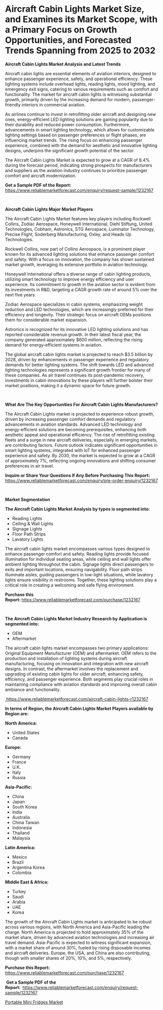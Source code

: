 <p><h1>Aircraft Cabin Lights Market Size, and Examines its Market Scope, with a Primary Focus on Growth Opportunities, and Forecasted Trends Spanning from 2025 to 2032</h1></p><p><strong>Aircraft Cabin Lights Market Analysis and Latest Trends</strong></p>
<p><p>Aircraft cabin lights are essential elements of aviation interiors, designed to enhance passenger experience, safety, and operational efficiency. These lighting systems include overhead lights, reading lights, mood lighting, and emergency exit signs, catering to various requirements such as comfort and functionality. The market for aircraft cabin lights is witnessing substantial growth, primarily driven by the increasing demand for modern, passenger-friendly interiors in commercial aviation.</p><p>As airlines continue to invest in retrofitting older aircraft and designing new ones, energy-efficient LED lighting solutions are gaining popularity due to their durability and reduced power consumption. Furthermore, advancements in smart lighting technology, which allows for customizable lighting settings based on passenger preferences or flight phases, are influencing market trends. The rising focus on enhancing passenger experience, combined with the demand for aesthetic and innovative lighting designs, underpins the significant growth potential of the sector.</p><p>The Aircraft Cabin Lights Market is expected to grow at a CAGR of 8.4% during the forecast period, indicating strong prospects for manufacturers and suppliers as the aviation industry continues to prioritize passenger comfort and aircraft modernization.</p></p>
<p><strong>Get a Sample PDF of the Report:&nbsp;</strong> <a href="https://www.reliablemarketforecast.com/enquiry/request-sample/1232167?utm_campaign=1105&utm_medium=2&utm_source=Github&utm_content=ia&utm_term=18022025&utm_id=aircraft-cabin-lights">https://www.reliablemarketforecast.com/enquiry/request-sample/1232167</a></p>
<p>&nbsp;</p>
<p><strong>Aircraft Cabin Lights Major Market Players</strong></p>
<p><p>The Aircraft Cabin Lights Market features key players including Rockwell Collins, Zodiac Aerospace, Honeywell International, Diehl Stiftung, United Technologies, Cobham, Astronics, STG Aerospace, Luminator Technology, Precise Flight, Soderberg Manufacturing, Oxley, and Heads Up Technologies. </p><p>Rockwell Collins, now part of Collins Aerospace, is a prominent player known for its advanced lighting solutions that enhance passenger comfort and safety. With a focus on innovation, the company has shown sustained market growth, leveraging its extensive portfolio in aviation technology. </p><p>Honeywell International offers a diverse range of cabin lighting products, utilizing smart technology to improve energy efficiency and user experience. Its commitment to growth in the aviation sector is evident from its investments in R&D, targeting a CAGR growth rate of around 5% over the next five years.</p><p>Zodiac Aerospace specializes in cabin systems, emphasizing weight reduction and LED technologies, which are increasingly preferred for their efficiency and longevity. Their strategic focus on aircraft OEMs positions them for considerable market expansion.</p><p>Astronics is recognized for its innovative LED lighting solutions and has reported considerable revenue growth. In their latest fiscal year, the company generated approximately $600 million, reflecting the rising demand for energy-efficient systems in aviation.</p><p>The global aircraft cabin lights market is projected to reach $3.5 billion by 2028, driven by enhancements in passenger experience and regulatory demands for better lighting systems. The shift towards LED and advanced lighting technologies represents a significant growth frontier for many of these companies. As air travel continues its post-pandemic recovery, investments in cabin innovations by these players will further bolster their market positions, making it a dynamic space for future growth.</p></p>
<p>&nbsp;</p>
<p><strong>What Are The Key Opportunities For Aircraft Cabin Lights Manufacturers?</strong></p>
<p><p>The Aircraft Cabin Lights market is projected to experience robust growth, driven by increasing passenger comfort demands and regulatory advancements in aviation standards. Advanced LED technology and energy-efficient solutions are becoming prerequisites, enhancing both aesthetic appeal and operational efficiency. The rise of retrofitting existing fleets and a surge in new aircraft deliveries, especially in emerging markets, are contributing factors. Future outlook indicates significant opportunities in smart lighting systems, integrated with IoT for enhanced passenger experience and safety. By 2030, the market is expected to grow at a CAGR of approximately 7%, reflecting ongoing innovations and shifting consumer preferences in air travel.</p></p>
<p><strong>Inquire or Share Your Questions If Any Before Purchasing This Report:</strong> <a href="https://www.reliablemarketforecast.com/enquiry/pre-order-enquiry/1232167?utm_campaign=1105&utm_medium=2&utm_source=Github&utm_content=ia&utm_term=18022025&utm_id=aircraft-cabin-lights">https://www.reliablemarketforecast.com/enquiry/pre-order-enquiry/1232167</a></p>
<p>&nbsp;</p>
<p><strong>Market Segmentation</strong></p>
<p><strong>The Aircraft Cabin Lights Market Analysis by types is segmented into:</strong></p>
<p><ul><li>Reading Lights</li><li>Ceiling & Wall Lights</li><li>Signage Lights</li><li>Floor Path Strips</li><li>Lavatory Lights</li></ul></p>
<p><p>The aircraft cabin lights market encompasses various types designed to enhance passenger comfort and safety. Reading lights provide focused illumination for individual seating areas, while ceiling and wall lights offer ambient lighting throughout the cabin. Signage lights direct passengers to exits and important locations, ensuring navigability. Floor path strips illuminate aisles, guiding passengers in low-light situations, while lavatory lights ensure visibility in restrooms. Together, these lighting solutions play a critical role in creating a welcoming and safe flying environment.</p></p>
<p><strong>Purchase this Report:&nbsp;</strong><a href="https://www.reliablemarketforecast.com/purchase/1232167?utm_campaign=1105&utm_medium=2&utm_source=Github&utm_content=ia&utm_term=18022025&utm_id=aircraft-cabin-lights">https://www.reliablemarketforecast.com/purchase/1232167</a></p>
<p>&nbsp;</p>
<p><strong>The Aircraft Cabin Lights Market Industry Research by Application is segmented into:</strong></p>
<p><ul><li>OEM</li><li>Aftermarket</li></ul></p>
<p><p>The aircraft cabin lights market encompasses two primary applications: Original Equipment Manufacturer (OEM) and aftermarket. OEM refers to the production and installation of lighting systems during aircraft manufacturing, focusing on innovation and integration with new aircraft designs. In contrast, the aftermarket involves the replacement and upgrading of existing cabin lights for older aircraft, enhancing safety, efficiency, and passenger experience. Both segments play crucial roles in maintaining compliance with aviation standards and improving overall cabin ambiance and functionality.</p></p>
<p><a href="https://www.reliablemarketforecast.com/aircraft-cabin-lights-r1232167?utm_campaign=1105&utm_medium=2&utm_source=Github&utm_content=ia&utm_term=18022025&utm_id=aircraft-cabin-lights">&nbsp;https://www.reliablemarketforecast.com/aircraft-cabin-lights-r1232167</a></p>
<p><strong>In terms of Region, the Aircraft Cabin Lights Market Players available by Region are:</strong></p>
<p>
    <p> <strong> North America: </strong>
        <ul>
            <li>United States</li>
            <li>Canada</li>
        </ul>
        </p> 
    <p> <strong> Europe: </strong>
        <ul>
            <li>Germany</li>
            <li>France</li>
            <li>U.K.</li>
            <li>Italy</li>
            <li>Russia</li>
        </ul>
        </p> 
    <p> <strong> Asia-Pacific: </strong>
        <ul>
            <li>China</li>
            <li>Japan</li>
            <li>South Korea</li>
            <li>India</li>
            <li>Australia</li>
            <li>China Taiwan</li>
            <li>Indonesia</li>
            <li>Thailand</li>
            <li>Malaysia</li>
        </ul>
        </p> 
    <p> <strong> Latin America: </strong>
        <ul>
            <li>Mexico</li>
            <li>Brazil</li>
            <li>Argentina Korea</li>
            <li>Colombia</li>
        </ul>
        </p> 
    <p> <strong> Middle East & Africa: </strong>
        <ul>
            <li>Turkey</li>
            <li>Saudi</li>
            <li>Arabia</li>
            <li>UAE</li>
            <li>Korea</li>
        </ul>
    </p>
    </p>
<p><p>The growth of the Aircraft Cabin Lights market is anticipated to be robust across various regions, with North America and Asia-Pacific leading the charge. North America is projected to hold approximately 35% of the market share, driven by advanced aviation technologies and increasing air travel demand. Asia-Pacific is expected to witness significant expansion, with a market share of around 30%, fueled by rising disposable incomes and aircraft deliveries. Europe, the USA, and China are also contributing, though with smaller shares of 20%, 10%, and 5%, respectively.</p></p>
<p><strong>Purchase this Report: </strong><a href="https://www.reliablemarketforecast.com/purchase/1232167?utm_campaign=1105&utm_medium=2&utm_source=Github&utm_content=ia&utm_term=18022025&utm_id=aircraft-cabin-lights">https://www.reliablemarketforecast.com/purchase/1232167</a></p>
<p>&nbsp;<strong>Get a Sample PDF of the Report:&nbsp;&nbsp;</strong><a href="https://www.reliablemarketforecast.com/enquiry/request-sample/1232167?utm_campaign=1105&utm_medium=2&utm_source=Github&utm_content=ia&utm_term=18022025&utm_id=aircraft-cabin-lights">https://www.reliablemarketforecast.com/enquiry/request-sample/1232167</a></p>
<p><strong></strong></p>
<p><p><a href="https://github.com/prosalinda88/Market-Research-Report-List-7/blob/main/portable-mini-fridges-market.md?utm_campaign=1105&utm_medium=2&utm_source=Github&utm_content=ia&utm_term=18022025&utm_id=aircraft-cabin-lights">Portable Mini Fridges Market</a></p></p>